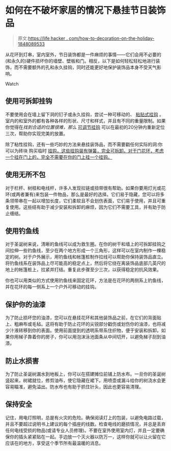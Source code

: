 # 如何在不破坏家居的情况下悬挂节日装饰品

> 原文:[https://life hacker . com/how-to-decoration-on-the-holiday-1848089533](https://lifehacker.com/how-to-decorate-for-the-holidays-without-destroying-you-1848089533)

从花环到灯串，室内室外，节日装饰都是一件麻烦的事情——它们会用不必要的(和永久的)硬件损坏你的墙壁、壁板和门。相反，以下是如何轻松轻松地进行装饰，而不需要额外的孔和永久挂钩，同时还能更好地保护装饰品本身不受天气影响。

Watch

## 使用可拆卸挂钩

不要使用会在墙上留下洞的钉子或永久挂钩，尝试一种可移动的、 [粘贴式挂钩](https://www.amazon.com/Command-Light-strips-Indoor-CL806-45NA/dp/B076ZRRFD4/ref=asc_df_B076ZRRFD4/?asc_campaign=InlineText&asc_refurl=https://lifehacker.com/how-to-decorate-for-the-holidays-without-destroying-you-1848089533&asc_source=&hvadid=231513879295&hvdev=c&hvdvcmdl=&hvlocint=&hvlocphy=9061081&hvnetw=g&hvpone=&hvpos=&hvptwo=&hvqmt=&hvrand=3479768297664498416&hvtargid=pla-385504554175&linkCode=df0&psc=1&tag=kinjalifehackerlink-20) 。室内的和室外的都有各种各样的形状、尺寸和样式，并且有不同的重量限制。如果你觉得在*找到合适的位置很难，那么* [可调节挂钩](https://www.command.com/3M/en_US/command/products/adjustables/?utm_term=cbg-chim-cmmd-en_us-ba-paidsearch-cpc-google-na-na-na-ne21&ef_id=CjwKCAiA7dKMBhBCEiwAO_crFFTz8UYgyJ7WpqeiI7zJZmOodiL_d95UQYR0cQDD4j6wYh93NyC7LhoC9moQAvD_BwE:G:s&s_kwcid=AL!5388!3!504616897579!e!!g!!removable%20hook&gclid=CjwKCAiA7dKMBhBCEiwAO_crFFTz8UYgyJ7WpqeiI7zJZmOodiL_d95UQYR0cQDD4j6wYh93NyC7LhoC9moQAvD_BwE) 可以在最初的20分钟内重新定位三次，帮助你实现完美的放置。

除了粘性挂钩，还有一些巧妙的方法来悬挂装饰品，而不需要戳任何实际的洞:你可以为砖块 购买临时 [挂钩，这些挂钩装有弹簧，完全可拆卸。对于门花环，考虑一个挂在门上的，完全不需要在你的门上挂一个挂钩。](https://www.acehardware.com/departments/home-and-decor/holiday/christmas-indoor-decor/9026055?store=16513&gclid=CjwKCAiA7dKMBhBCEiwAO_crFJNL-uuMTd-F-ci7-dfOPSny0ooVVcu0JL7QJYZqesGYkSOyUFbFexoC_VwQAvD_BwE&gclsrc=aw.ds)

## 使用无所不包

对于栏杆、树枝和电线杆，许多人发现拉链或扭带很有帮助。如果你要用灯光或花环(或两者兼有)来包装一件物品，那么是最好的选择。它们易于隐藏，您可以将多条领带串在一起以增加长度，它们柔软且不会划伤表面，它们易于使用，并且可重复使用。这些结有助于减少安装和拆卸的麻烦，因为它们不需要工具，并有助于防止缠结。

## 使用钓鱼线

对于圣诞树来说，清晰的鱼线可以成为救生圈。在你的树干和墙上的可拆卸挂钩之间拉伸一些钓鱼线，至少在两个地方形成一个三角形，这样可以在室内制作一棵稳定的树。对于户外展示，用钓鱼线和帐篷桩制作拉线可以帮助你保持装饰品直立。将钓鱼线系在装饰品上尽可能高的稳定点上，然后将它绕在离装饰品底部几英尺的地上的帐篷桩上，拉紧并打结。重复此步骤至少三次，以获得稳定的抗风效果。

你也可以用类似的方式使用钓鱼线来固定花环，方法是在花环的两侧系上钓鱼线，并在花环的每一侧系上一个户外可移动的挂钩。

## 保护你的油漆

为了防止损坏您的油漆，您可以在悬挂花环和其他装饰品之前，在它们的背面贴上、粗麻布或毛毡。这将有助于防止花环的尖锐部分戳伤或划伤你的油漆，也将减少汁液转移到你的表面。使用前面提到的透明系带系住织物，便于安装和拆卸。如果你用梯子靠着你的房子，你可以用泡沫泳池面条从中间切开，以避免梯子刮到油漆。

## 防止水损害

为了防止圣诞树漏水到地板上，你可以在搭建摊位前铺上防水布。一旦你的圣诞树竖起来，树裙就位，修剪油布，使它隐藏在裙下。用喷壶或漏斗给你的树浇水会更容易瞄准，避免溢出。防水布也有助于抓住针头，因此也更容易清理。

## 保持安全

记住，用电灯照明，总是有火灾的危险。确保阅读灯上的包装，以避免电路过载，并且不要超过说明书上建议的每个插座的线数。检查电线的磨损情况，并总是丢弃任何电线受损的物品(或请专业人员修理)。不要在室外使用室内灯，并且一定要确保你的插头紧紧贴在一起。手边放一个灭火器以防万一，这样你就可以让火留在它应该在的地方，享受这个季节所有最温暖的消息。